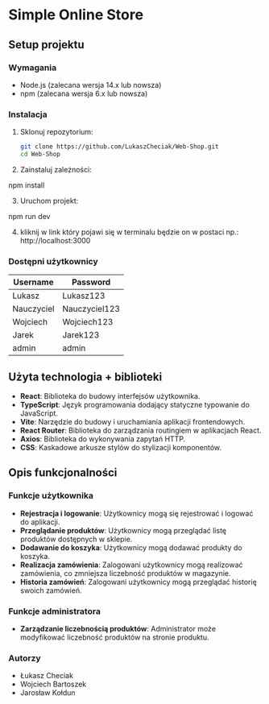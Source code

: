 # Simple Online Store

## Setup projektu

### Wymagania

- Node.js (zalecana wersja 14.x lub nowsza)
- npm (zalecana wersja 6.x lub nowsza)

### Instalacja

1. Sklonuj repozytorium:

   ```bash
   git clone https://github.com/LukaszCheciak/Web-Shop.git
   cd Web-Shop

   ```

2. Zainstaluj zależności:

npm install

3. Uruchom projekt:

npm run dev

4. kliknij w link który pojawi się w terminalu będzie on w postaci np.: http://localhost:3000

### Dostępni użytkownicy

| Username    | Password       |
|-------------|----------------|
| Lukasz      | Lukasz123      |
| Nauczyciel  | Nauczyciel123  |
| Wojciech    | Wojciech123    |
| Jarek       | Jarek123       |
| admin       | admin          |

## Użyta technologia + biblioteki

- **React**: Biblioteka do budowy interfejsów użytkownika.
- **TypeScript**: Język programowania dodający statyczne typowanie do JavaScript.
- **Vite**: Narzędzie do budowy i uruchamiania aplikacji frontendowych.
- **React Router**: Biblioteka do zarządzania routingiem w aplikacjach React.
- **Axios**: Biblioteka do wykonywania zapytań HTTP.
- **CSS**: Kaskadowe arkusze stylów do stylizacji komponentów.

## Opis funkcjonalności

### Funkcje użytkownika

- **Rejestracja i logowanie**: Użytkownicy mogą się rejestrować i logować do aplikacji.
- **Przeglądanie produktów**: Użytkownicy mogą przeglądać listę produktów dostępnych w sklepie.
- **Dodawanie do koszyka**: Użytkownicy mogą dodawać produkty do koszyka.
- **Realizacja zamówienia**: Zalogowani użytkownicy mogą realizować zamówienia, co zmniejsza liczebność produktów w magazynie.
- **Historia zamówień**: Zalogowani użytkownicy mogą przeglądać historię swoich zamówień.

### Funkcje administratora

- **Zarządzanie liczebnością produktów**: Administrator może modyfikować liczebność produktów na stronie produktu.

### Autorzy

- Łukasz Checiak
- Wojciech Bartoszek
- Jarosław Kołdun
